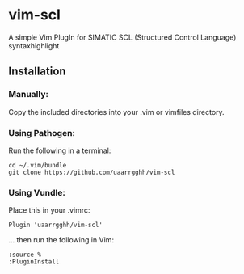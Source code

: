 # vim-scl

A simple Vim PlugIn for SIMATIC SCL (Structured Control Language) syntaxhighlight

## Installation

### Manually:
Copy the included directories into your .vim or vimfiles directory.

### Using Pathogen:
Run the following in a terminal:
    
    cd ~/.vim/bundle
    git clone https://github.com/uaarrgghh/vim-scl
    
### Using Vundle:
Place this in your .vimrc:

    Plugin 'uaarrgghh/vim-scl'
  
… then run the following in Vim:

    :source %
    :PluginInstall

